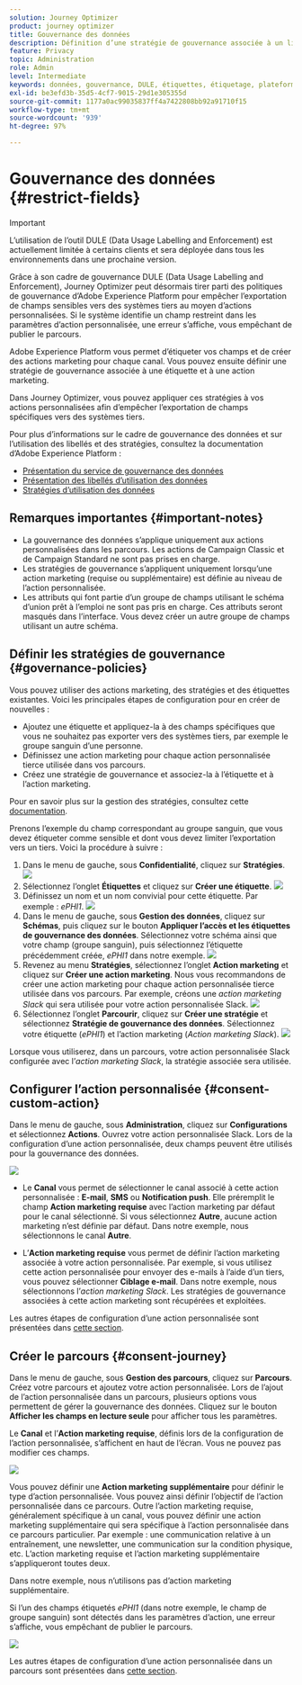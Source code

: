 ```yaml
---
solution: Journey Optimizer
product: journey optimizer
title: Gouvernance des données
description: Définition d’une stratégie de gouvernance associée à un libellé et à une action marketing
feature: Privacy
topic: Administration
role: Admin
level: Intermediate
keywords: données, gouvernance, DULE, étiquettes, étiquetage, plateforme, stratégie
exl-id: be3efd3b-35d5-4cf7-9015-29d1e305355d
source-git-commit: 1177a0ac99035837ff4a7422808bb92a91710f15
workflow-type: tm+mt
source-wordcount: '939'
ht-degree: 97%

---
```


# Gouvernance des données {#restrict-fields}


>[!IMPORTANT]
>
>L’utilisation de l’outil DULE (Data Usage Labelling and Enforcement) est actuellement limitée à certains clients et sera déployée dans tous les environnements dans une prochaine version.

Grâce à son cadre de gouvernance DULE (Data Usage Labelling and Enforcement), Journey Optimizer peut désormais tirer parti des politiques de gouvernance d’Adobe Experience Platform pour empêcher l’exportation de champs sensibles vers des systèmes tiers au moyen d’actions personnalisées. Si le système identifie un champ restreint dans les paramètres d’action personnalisée, une erreur s’affiche, vous empêchant de publier le parcours.

Adobe Experience Platform vous permet d’étiqueter vos champs et de créer des actions marketing pour chaque canal. Vous pouvez ensuite définir une stratégie de gouvernance associée à une étiquette et à une action marketing.

Dans Journey Optimizer, vous pouvez appliquer ces stratégies à vos actions personnalisées afin d’empêcher l’exportation de champs spécifiques vers des systèmes tiers.

Pour plus d’informations sur le cadre de gouvernance des données et sur l’utilisation des libellés et des stratégies, consultez la documentation d’Adobe Experience Platform :

* [Présentation du service de gouvernance des données](https://experienceleague.adobe.com/docs/experience-platform/data-governance/home.html?lang=fr)
* [Présentation des libellés d’utilisation des données](https://experienceleague.adobe.com/docs/experience-platform/data-governance/labels/overview.html?lang=fr)
* [Stratégies d’utilisation des données](https://experienceleague.adobe.com/docs/experience-platform/data-governance/policies/overview.html?lang=fr)

## Remarques importantes {#important-notes}

* La gouvernance des données s’applique uniquement aux actions personnalisées dans les parcours. Les actions de Campaign Classic et de Campaign Standard ne sont pas prises en charge.
* Les stratégies de gouvernance s’appliquent uniquement lorsqu’une action marketing (requise ou supplémentaire) est définie au niveau de l’action personnalisée.
* Les attributs qui font partie d’un groupe de champs utilisant le schéma d’union prêt à l’emploi ne sont pas pris en charge. Ces attributs seront masqués dans l’interface. Vous devez créer un autre groupe de champs utilisant un autre schéma.

## Définir les stratégies de gouvernance {#governance-policies}

Vous pouvez utiliser des actions marketing, des stratégies et des étiquettes existantes. Voici les principales étapes de configuration pour en créer de nouvelles :

* Ajoutez une étiquette et appliquez-la à des champs spécifiques que vous ne souhaitez pas exporter vers des systèmes tiers, par exemple le groupe sanguin d’une personne.
* Définissez une action marketing pour chaque action personnalisée tierce utilisée dans vos parcours.
* Créez une stratégie de gouvernance et associez-la à l’étiquette et à l’action marketing.

Pour en savoir plus sur la gestion des stratégies, consultez cette [documentation](https://experienceleague.adobe.com/docs/experience-platform/data-governance/policies/user-guide.html?lang=fr#consent-policy).

Prenons l’exemple du champ correspondant au groupe sanguin, que vous devez étiqueter comme sensible et dont vous devez limiter l’exportation vers un tiers. Voici la procédure à suivre :

1. Dans le menu de gauche, sous **Confidentialité**, cliquez sur **Stratégies**.
   ![](assets/action-privacy0.png)
1. Sélectionnez l’onglet **Étiquettes** et cliquez sur **Créer une étiquette**.
   ![](assets/action-privacy1.png)
1. Définissez un nom et un nom convivial pour cette étiquette. Par exemple : _ePHI1_.
   ![](assets/action-privacy2.png)
1. Dans le menu de gauche, sous **Gestion des données**, cliquez sur **Schémas**, puis cliquez sur le bouton **Appliquer l’accès et les étiquettes de gouvernance des données**. Sélectionnez votre schéma ainsi que votre champ (groupe sanguin), puis sélectionnez l’étiquette précédemment créée, _ePHI1_ dans notre exemple.
   ![](assets/action-privacy3.png)
1. Revenez au menu **Stratégies**, sélectionnez l’onglet **Action marketing** et cliquez sur **Créer une action marketing**. Nous vous recommandons de créer une action marketing pour chaque action personnalisée tierce utilisée dans vos parcours. Par exemple, créons une _action marketing Slack_ qui sera utilisée pour votre action personnalisée Slack.
   ![](assets/action-privacy4.png)
1. Sélectionnez l’onglet **Parcourir**, cliquez sur **Créer une stratégie** et sélectionnez **Stratégie de gouvernance des données**. Sélectionnez votre étiquette (_ePHI1_) et l’action marketing (_Action marketing Slack_).
   ![](assets/action-privacy5.png)

Lorsque vous utiliserez, dans un parcours, votre action personnalisée Slack configurée avec l’_action marketing Slack_, la stratégie associée sera utilisée.

## Configurer l’action personnalisée {#consent-custom-action}

Dans le menu de gauche, sous **Administration**, cliquez sur **Configurations** et sélectionnez **Actions**. Ouvrez votre action personnalisée Slack. Lors de la configuration d’une action personnalisée, deux champs peuvent être utilisés pour la gouvernance des données.

![](assets/action-privacy6.png)

* Le **Canal** vous permet de sélectionner le canal associé à cette action personnalisée : **E-mail**, **SMS** ou **Notification push**. Elle préremplit le champ **Action marketing requise** avec l’action marketing par défaut pour le canal sélectionné. Si vous sélectionnez **Autre**, aucune action marketing n’est définie par défaut. Dans notre exemple, nous sélectionnons le canal **Autre**.

* L’**Action marketing requise** vous permet de définir l’action marketing associée à votre action personnalisée. Par exemple, si vous utilisez cette action personnalisée pour envoyer des e-mails à l’aide d’un tiers, vous pouvez sélectionner **Ciblage e-mail**. Dans notre exemple, nous sélectionnons l’_action marketing Slack_. Les stratégies de gouvernance associées à cette action marketing sont récupérées et exploitées.

Les autres étapes de configuration d’une action personnalisée sont présentées dans [cette section](../action/about-custom-action-configuration.md#consent-management).

## Créer le parcours {#consent-journey}

Dans le menu de gauche, sous **Gestion des parcours**, cliquez sur **Parcours**. Créez votre parcours et ajoutez votre action personnalisée.  Lors de l’ajout de l’action personnalisée dans un parcours, plusieurs options vous permettent de gérer la gouvernance des données. Cliquez sur le bouton **Afficher les champs en lecture seule** pour afficher tous les paramètres.

Le **Canal** et l’**Action marketing requise**, définis lors de la configuration de l’action personnalisée, s’affichent en haut de l’écran. Vous ne pouvez pas modifier ces champs.

![](assets/action-privacy7.png)

Vous pouvez définir une **Action marketing supplémentaire** pour définir le type d’action personnalisée. Vous pouvez ainsi définir l’objectif de l’action personnalisée dans ce parcours. Outre l’action marketing requise, généralement spécifique à un canal, vous pouvez définir une action marketing supplémentaire qui sera spécifique à l’action personnalisée dans ce parcours particulier. Par exemple : une communication relative à un entraînement, une newsletter, une communication sur la condition physique, etc. L’action marketing requise et l’action marketing supplémentaire s’appliqueront toutes deux.

Dans notre exemple, nous n’utilisons pas d’action marketing supplémentaire.

Si l’un des champs étiquetés _ePHI1_ (dans notre exemple, le champ de groupe sanguin) sont détectés dans les paramètres d’action, une erreur s’affiche, vous empêchant de publier le parcours.

![](assets/action-privacy8.png)

Les autres étapes de configuration d’une action personnalisée dans un parcours sont présentées dans [cette section](../building-journeys/using-custom-actions.md).
